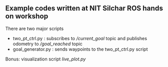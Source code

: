 ## Example codes written at NIT Silchar ROS hands on workshop

There are two major scripts
 - two\_pt\_ctrl.py : subscribes to _/current\_goal_ topic and publishes odometry to _/goal\_reached_ topic
 - goal\_generator.py : sends waypoints to the two\_pt\_ctrl.py script



 Bonus: visualization script _live\_plot.py_


